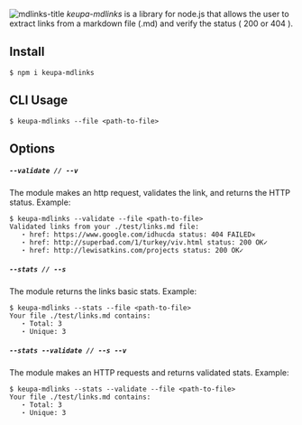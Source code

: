 ![mdlinks-title](readme-img/title.png)
*keupa-mdlinks* is a library for node.js that allows the user to extract links from a markdown file (.md) and verify the status ( 200 or 404 ).

## Install

```
$ npm i keupa-mdlinks
```

## CLI Usage
```
$ keupa-mdlinks --file <path-to-file>
```
## Options
##### `--validate // --v`
The module makes an http request, validates the link, and returns the HTTP status. 
Example: 

```
$ keupa-mdlinks --validate --file <path-to-file>
Validated links from your ./test/links.md file: 
   ⋆ href: https://www.google.com/idhucda status: 404 FAILED✕
   ⋆ href: http://superbad.com/1/turkey/viv.html status: 200 OK✓
   ⋆ href: http://lewisatkins.com/projects status: 200 OK✓
```

##### `--stats // --s`
The module returns the links basic stats.
Example:
```
$ keupa-mdlinks --stats --file <path-to-file>
Your file ./test/links.md contains: 
   ⋆ Total: 3
   ⋆ Unique: 3
```
##### `--stats --validate // --s --v`
The module makes an HTTP requests and returns validated stats.
Example:

```
$ keupa-mdlinks --stats --validate --file <path-to-file>
Your file ./test/links.md contains: 
   ⋆ Total: 3
   ⋆ Unique: 3
```
